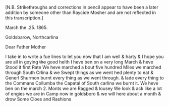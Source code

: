 [N.B. Strikethroughs and corrections in pencil appear to have been a later addition by someone other than Raycide Mosher and are not reflected in this transcription.]

March the .25. 1865.

Goldsbarow, Northcarlina

Dear Father Mother

I take in to write a fue lines to let you now that I am well & harty & I hope you are all in goying ~~the~~ good helth I heve ben on a very long March & heve Stood it first Rate  We heve marched a bout five hundred Miles  we marched through South Crlina & we Swept things as we went hed plenty to eat & Generl Shurmon burnt every thing as we went through. & lade every thing to the Commans Collumba the Capatal of South carlina we burnt it. We heve ben on the march 2. Monts we are Ragged & lousey  We look & ack like a lot of engies  we are in Camp now in goldsboro & we will here about a month & drow Some Cloes and Rashions